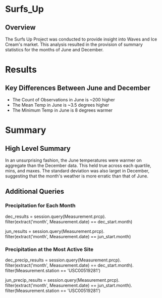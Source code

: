 # Surfs_Up
## Overview
The Surfs Up Project was conducted to provide insight into Waves and Ice Cream's market. This analysis resulted in the provision of summary statistics for the months of June and December.

# Results
## Key Differences Between June and December
- The Count of Observations in June is ~200 higher
- The Mean Temp in June is ~3.5 degrees higher
- The Minimum Temp in June is 8 degrees warmer

# Summary
## High Level Summary
In an unsurprising fashion, the June temperatures were warmer on aggregate than the December data. This held true across each quartile, mins, and maxes. The standard deviation was also larget in December, suggesting that the month's weather is more erratic than that of June.

## Additional Queries
### Precipitation for Each Month
dec_results = session.query(Measurement.prcp).\
filter(extract('month', Measurement.date) == dec_start.month)

jun_results = session.query(Measurement.prcp).\
filter(extract('month', Measurement.date) == jun_start.month)

### Precipitation at the Most Active Site
dec_precip_results = session.query(Measurement.prcp).\
filter(extract('month', Measurement.date) == dec_start.month).\
filter(Measurement.station == 'USC00519281')

jun_precip_results = session.query(Measurement.prcp).\
filter(extract('month', Measurement.date) == jun_start.month).\
filter(Measurement.station == 'USC00519281')
